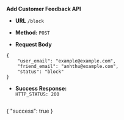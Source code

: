 **Add Customer Feedback API**

* **URL** `/block`
* **Method:** `POST`

* **Request Body**

```
{
    "user_email": "example@example.com",
    "friend_email": "anhthu@example.com",
    "status": "block"
}
```

* **Success Response:**  
  `HTTP_STATUS: 200`
  ```
{
    "success": true
}
  ```
